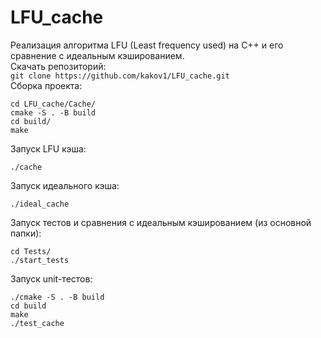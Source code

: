 # LFU_cache
Реализация алгоритма LFU (Least frequency used) на C++ и его сравнение с идеальным кэшированием.  
Скачать репозиторий:  
```git clone https://github.com/kakov1/LFU_cache.git ```  
Сборка проекта:
```
cd LFU_cache/Cache/
cmake -S . -B build
cd build/
make
```  
Запуск LFU кэша:  
```
./cache
```  
Запуск идеального кэша:  
```
./ideal_cache
```  
Запуск тестов и сравнения с идеальным кэшированием (из основной папки):  
```
cd Tests/
./start_tests
```
Запуск unit-тестов:
```
./cmake -S . -B build
cd build
make
./test_cache
```